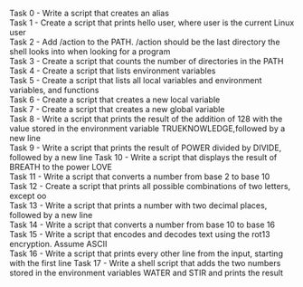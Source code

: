 Task 0 - Write a script that creates an alias                                                                                         
Task 1 - Create a script that prints hello user, where user is the current Linux user                                                 
Task 2 - Add /action to the PATH. /action should be the last directory the shell looks into when looking for a program                
Task 3 - Create a script that counts the number of directories in the PATH                                                            
Task 4 - Create a script that lists environment variables                                                                             
Task 5 - Create a script that lists all local variables and environment variables, and functions                                      
Task 6 - Create a script that creates a new local variable                                                                            
Task 7 - Create a script that creates a new global variable                                                                           
Task 8 - Write a script that prints the result of the addition of 128 with the value stored in the environment variable TRUEKNOWLEDGE,followed by a new line                                                                                                               
Task 9 - Write a script that prints the result of POWER divided by DIVIDE, followed by a new line
Task 10 - Write a script that displays the result of BREATH to the power LOVE                                                         
Task 11 - Write a script that converts a number from base 2 to base 10                                                                
Task 12 - Create a script that prints all possible combinations of two letters, except oo                                            
Task 13 - Write a script that prints a number with two decimal places, followed by a new line                                         
Task 14 - Write a script that converts a number from base 10 to base 16                                                               
Task 15 - Write a script that encodes and decodes text using the rot13 encryption. Assume ASCII                                       
Task 16 - Write a script that prints every other line from the input, starting with the first line
Task 17 - Write a shell script that adds the two numbers stored in the environment variables WATER and STIR and prints the result
